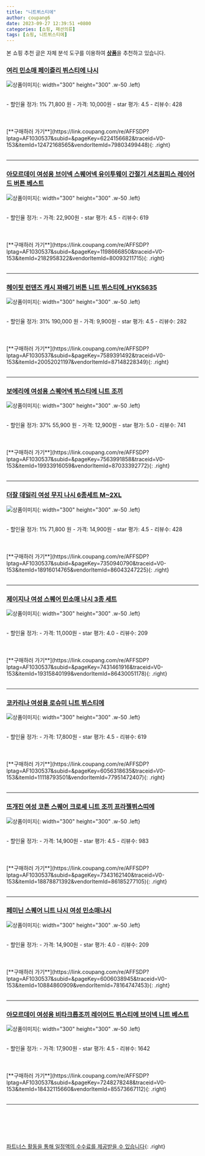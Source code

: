 ```yaml
---
title: "니트뷔스티에"
author: coupang6
date: 2023-09-27 12:39:51 +0800
categories: [쇼핑, 패션의류]
tags: [쇼핑, 니트뷔스티에]
---
```


본 쇼핑 추천 글은 자체 분석 도구를 이용하여 [**상품**](https://link.coupang.com/a/bao1ui)을 추천하고 있습니다.

### [여리 민소매 페이즐리 뷔스티에 나시](https://link.coupang.com/re/AFFSDP?lptag=AF1030537&subid=&pageKey=6224156682&traceid=V0-153&itemId=12472168565&vendorItemId=79803499448)

![상품이미지](https://thumbnail10.coupangcdn.com/thumbnails/remote/230x230ex/image/vendor_inventory/d3e8/2bd348f16c49401ffc84d54328733c2e935e7ee79561d0ae192e30837319.JPG){: width="300" height="300" .w-50 .left}


<br>
- 할인율 정가: 1%  71,800   원
- 가격: 10,000원
- star 평가: 4.5
- 리뷰수: 428
<br>
<br>
<br>
<br>
[**구매하러 가기**](https://link.coupang.com/re/AFFSDP?lptag=AF1030537&subid=&pageKey=6224156682&traceid=V0-153&itemId=12472168565&vendorItemId=79803499448){: .right}
<br>
<br>

---

### [아모르데이 여성용 브이넥 스퀘어넥 유이투웨이 간절기 셔츠원피스 레이어드 버튼 베스트](https://link.coupang.com/re/AFFSDP?lptag=AF1030537&subid=&pageKey=1198666850&traceid=V0-153&itemId=2182958322&vendorItemId=80093211715)

![상품이미지](https://thumbnail6.coupangcdn.com/thumbnails/remote/230x230ex/image/vendor_inventory/b93e/f4fe6333a3db1c621389d75574d123ea1af1bb14aea4b42b03ad273d1535.jpg){: width="300" height="300" .w-50 .left}


<br>
- 할인율 정가: 
- 가격: 22,900원
- star 평가: 4.5
- 리뷰수: 619
<br>
<br>
<br>
<br>
[**구매하러 가기**](https://link.coupang.com/re/AFFSDP?lptag=AF1030537&subid=&pageKey=1198666850&traceid=V0-153&itemId=2182958322&vendorItemId=80093211715){: .right}
<br>
<br>

---

### [헤이핏 런덴즈 캐시 꽈배기 버튼 니트 뷔스티에_HYKS635](https://link.coupang.com/re/AFFSDP?lptag=AF1030537&subid=&pageKey=7589391492&traceid=V0-153&itemId=20052021197&vendorItemId=87148228349)

![상품이미지](https://thumbnail7.coupangcdn.com/thumbnails/remote/230x230ex/image/vendor_inventory/1522/04c8a213d585b7503da28b1244a2bc207ff4e3e70b0c091bb6dd19620c87.jpg){: width="300" height="300" .w-50 .left}


<br>
- 할인율 정가: 31%  190,000   원
- 가격: 9,900원
- star 평가: 4.5
- 리뷰수: 282
<br>
<br>
<br>
<br>
[**구매하러 가기**](https://link.coupang.com/re/AFFSDP?lptag=AF1030537&subid=&pageKey=7589391492&traceid=V0-153&itemId=20052021197&vendorItemId=87148228349){: .right}
<br>
<br>

---

### [보에리에 여성용 스퀘어넥 뷔스티에 니트 조끼](https://link.coupang.com/re/AFFSDP?lptag=AF1030537&subid=&pageKey=7563991858&traceid=V0-153&itemId=19933916059&vendorItemId=87033392772)

![상품이미지](https://thumbnail6.coupangcdn.com/thumbnails/remote/230x230ex/image/rs_quotation_api/bixexbtd/18a3be6a7c0043989f4b11727bd0881e.jpg){: width="300" height="300" .w-50 .left}


<br>
- 할인율 정가: 37%  55,900   원
- 가격: 12,900원
- star 평가: 5.0
- 리뷰수: 741
<br>
<br>
<br>
<br>
[**구매하러 가기**](https://link.coupang.com/re/AFFSDP?lptag=AF1030537&subid=&pageKey=7563991858&traceid=V0-153&itemId=19933916059&vendorItemId=87033392772){: .right}
<br>
<br>

---

### [더잘 데일리 여성 무지 나시 6종세트 M~2XL](https://link.coupang.com/re/AFFSDP?lptag=AF1030537&subid=&pageKey=7350940790&traceid=V0-153&itemId=18916014765&vendorItemId=86043247225)

![상품이미지](https://thumbnail9.coupangcdn.com/thumbnails/remote/230x230ex/image/vendor_inventory/1fc0/1a542b219344513ceb920e76d3e784214f7805c92a01a8fc21910a1329a2.jpg){: width="300" height="300" .w-50 .left}


<br>
- 할인율 정가: 1%  71,800   원
- 가격: 14,900원
- star 평가: 4.5
- 리뷰수: 428
<br>
<br>
<br>
<br>
[**구매하러 가기**](https://link.coupang.com/re/AFFSDP?lptag=AF1030537&subid=&pageKey=7350940790&traceid=V0-153&itemId=18916014765&vendorItemId=86043247225){: .right}
<br>
<br>

---

### [제이지나 여성 스퀘어 민소매 나시 3종 세트](https://link.coupang.com/re/AFFSDP?lptag=AF1030537&subid=&pageKey=7431461916&traceid=V0-153&itemId=19315840199&vendorItemId=86430051178)

![상품이미지](https://thumbnail8.coupangcdn.com/thumbnails/remote/230x230ex/image/vendor_inventory/6447/6f4e3ef71091bbb5acfc66872e7e1a5cbcfcd458a50c293f7f4ab45df011.jpg){: width="300" height="300" .w-50 .left}


<br>
- 할인율 정가: 
- 가격: 11,000원
- star 평가: 4.0
- 리뷰수: 209
<br>
<br>
<br>
<br>
[**구매하러 가기**](https://link.coupang.com/re/AFFSDP?lptag=AF1030537&subid=&pageKey=7431461916&traceid=V0-153&itemId=19315840199&vendorItemId=86430051178){: .right}
<br>
<br>

---

### [코카리나 여성용 로슈미 니트 뷔스티에](https://link.coupang.com/re/AFFSDP?lptag=AF1030537&subid=&pageKey=6056318635&traceid=V0-153&itemId=11118793501&vendorItemId=77951472407)

![상품이미지](https://thumbnail10.coupangcdn.com/thumbnails/remote/230x230ex/image/vendor_inventory/58ca/d690765a5ab5923b350775d9826cdb0257afdef9bb5bade4680852aca0b0.jpg){: width="300" height="300" .w-50 .left}


<br>
- 할인율 정가: 
- 가격: 17,800원
- star 평가: 4.5
- 리뷰수: 619
<br>
<br>
<br>
<br>
[**구매하러 가기**](https://link.coupang.com/re/AFFSDP?lptag=AF1030537&subid=&pageKey=6056318635&traceid=V0-153&itemId=11118793501&vendorItemId=77951472407){: .right}
<br>
<br>

---

### [뜨개진 여성 코튼 스퀘어 크로셰 니트 조끼 프라젤뷔스띠에](https://link.coupang.com/re/AFFSDP?lptag=AF1030537&subid=&pageKey=7343162140&traceid=V0-153&itemId=18878871392&vendorItemId=86185277105)

![상품이미지](https://thumbnail9.coupangcdn.com/thumbnails/remote/230x230ex/image/rs_quotation_api/xvtq9wps/59fdefa81c8043218a1b4660f64380c3.jpg){: width="300" height="300" .w-50 .left}


<br>
- 할인율 정가: 
- 가격: 14,900원
- star 평가: 4.5
- 리뷰수: 983
<br>
<br>
<br>
<br>
[**구매하러 가기**](https://link.coupang.com/re/AFFSDP?lptag=AF1030537&subid=&pageKey=7343162140&traceid=V0-153&itemId=18878871392&vendorItemId=86185277105){: .right}
<br>
<br>

---

### [페미닌 스퀘어 니트 나시 여성 민소매나시](https://link.coupang.com/re/AFFSDP?lptag=AF1030537&subid=&pageKey=6006038945&traceid=V0-153&itemId=10884860909&vendorItemId=78164747453)

![상품이미지](https://thumbnail7.coupangcdn.com/thumbnails/remote/230x230ex/image/vendor_inventory/fdb5/873ddb4e3834b6ca025e5ea896ce29a2f7cf1bc62a69ed7ab2fa0492e919.jpg){: width="300" height="300" .w-50 .left}


<br>
- 할인율 정가: 
- 가격: 14,900원
- star 평가: 4.0
- 리뷰수: 209
<br>
<br>
<br>
<br>
[**구매하러 가기**](https://link.coupang.com/re/AFFSDP?lptag=AF1030537&subid=&pageKey=6006038945&traceid=V0-153&itemId=10884860909&vendorItemId=78164747453){: .right}
<br>
<br>

---

### [아모르데이 여성용 비타크롭조끼 레이어드 뷔스티에 브이넥 니트 베스트](https://link.coupang.com/re/AFFSDP?lptag=AF1030537&subid=&pageKey=7248278248&traceid=V0-153&itemId=18432115660&vendorItemId=85573667112)

![상품이미지](https://thumbnail10.coupangcdn.com/thumbnails/remote/230x230ex/image/vendor_inventory/6d5f/fc7581476de873f6d632613d5cab8b15ac5ab211a416d8b63d5bff31b2ee.jpg){: width="300" height="300" .w-50 .left}


<br>
- 할인율 정가: 
- 가격: 17,900원
- star 평가: 4.5
- 리뷰수: 1642
<br>
<br>
<br>
<br>
[**구매하러 가기**](https://link.coupang.com/re/AFFSDP?lptag=AF1030537&subid=&pageKey=7248278248&traceid=V0-153&itemId=18432115660&vendorItemId=85573667112){: .right}
<br>
<br>

---
<br><br><br><br><br> [파트너스 활동을 통해 일정액의 수수료를 제공받을 수 있습니다](https://link.coupang.com/a/bao1ui){: .right}